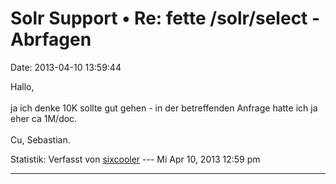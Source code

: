 Solr Support • Re: fette /solr/select - Abrfagen
================================================

Date: 2013-04-10 13:59:44

Hallo,\
\
ja ich denke 10K sollte gut gehen - in der betreffenden Anfrage hatte
ich ja eher ca 1M/doc.\
\
Cu, Sebastian.

Statistik: Verfasst von
[sixcooler](http://forum.yacy-websuche.de/memberlist.php?mode=viewprofile&u=274)
--- Mi Apr 10, 2013 12:59 pm

------------------------------------------------------------------------
